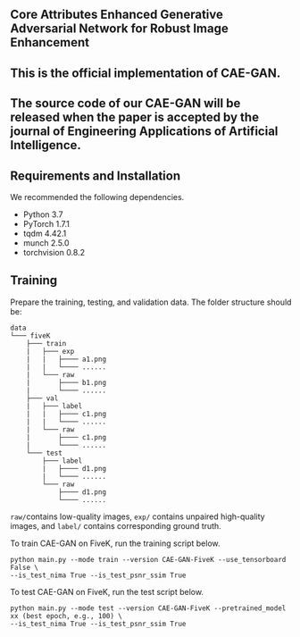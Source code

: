 ## Core Attributes Enhanced Generative Adversarial Network for Robust Image Enhancement
## This is the official implementation of CAE-GAN.
## The source code of our CAE-GAN will be released when the paper is accepted by the journal of Engineering Applications of Artificial Intelligence.


## Requirements and Installation
We recommended the following dependencies.
*  Python 3.7
*  PyTorch 1.7.1
*  tqdm 4.42.1
*  munch 2.5.0
*  torchvision 0.8.2

## Training
Prepare the training, testing, and validation data. The folder structure should be:
```
data
└─── fiveK
	├─── train
	|	├─── exp
	|	|	├──── a1.png                  
	|	|	└──── ......
	|	└─── raw
	|		├──── b1.png                  
	|		└──── ......
	├─── val
	|	├─── label
	|	|	├──── c1.png                  
	|	|	└──── ......
	|	└─── raw
	|		├──── c1.png                  
	|		└──── ......
	└─── test
		├─── label
		| 	├──── d1.png                  
		| 	└──── ......
		└─── raw
			├──── d1.png                  
			└──── ......
```
```raw/```contains low-quality images, ```exp/``` contains unpaired high-quality images, and ```label/``` contains corresponding ground truth.

To train CAE-GAN on FiveK, run the training script below.
```
python main.py --mode train --version CAE-GAN-FiveK --use_tensorboard False \
--is_test_nima True --is_test_psnr_ssim True
```

To test CAE-GAN on FiveK, run the test script below.
```
python main.py --mode test --version CAE-GAN-FiveK --pretrained_model xx (best epoch, e.g., 100) \
--is_test_nima True --is_test_psnr_ssim True

```
